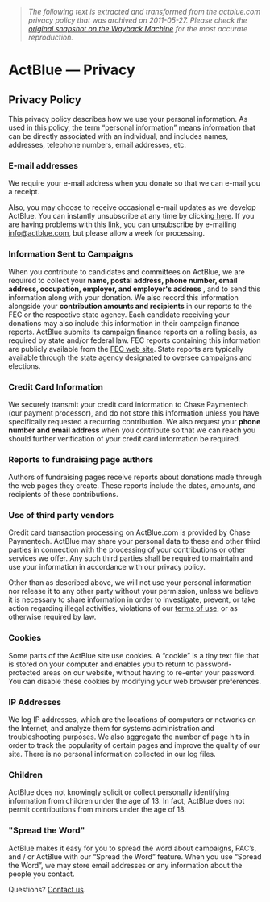 > *The following text is extracted and transformed from the actblue.com privacy policy that was archived on 2011-05-27. Please check the [original snapshot on the Wayback Machine](https://web.archive.org/web/20110527083329id_/http%3A//www.actblue.com/privacy) for the most accurate reproduction.*

# ActBlue — Privacy

## Privacy Policy

This privacy policy describes how we use your personal information. As used in this policy, the term “personal information” means information that can be directly associated with an individual, and includes names, addresses, telephone numbers, email addresses, etc. 

### E-mail addresses

We require your e-mail address when you donate so that we can e-mail you a receipt. 

Also, you may choose to receive occasional e-mail updates as we develop ActBlue. You can instantly unsubscribe at any time by clicking[ here](http://salsa.wiredforchange.com/o/1245/unsubscribe.jsp). If you are having problems with this link, you can unsubscribe by e-mailing [info@actblue.com](mailto:info@actblue.com), but please allow a week for processing. 

### Information Sent to Campaigns

When you contribute to candidates and committees on ActBlue, we are required to collect your **name, postal address, phone number, email address, occupation, employer, and employer's address** , and to send this information along with your donation. We also record this information alongside your **contribution amounts and recipients** in our reports to the FEC or the respective state agency. Each candidate receiving your donations may also include this information in their campaign finance reports. ActBlue submits its campaign finance reports on a rolling basis, as required by state and/or federal law. FEC reports containing this information are publicly available from the [FEC web site](http://www.fec.gov/). State reports are typically available through the state agency designated to oversee campaigns and elections. 

### Credit Card Information

We securely transmit your credit card information to Chase Paymentech (our payment processor), and do not store this information unless you have specifically requested a recurring contribution. We also request your **phone number and email address** when you contribute so that we can reach you should further verification of your credit card information be required. 

### Reports to fundraising page authors

Authors of fundraising pages receive reports about donations made through the web pages they create. These reports include the dates, amounts, and recipients of these contributions. 

### Use of third party vendors

Credit card transaction processing on ActBlue.com is provided by Chase Paymentech. ActBlue may share your personal data to these and other third parties in connection with the processing of your contributions or other services we offer. Any such third parties shall be required to maintain and use your information in accordance with our privacy policy. 

Other than as described above, we will not use your personal information nor release it to any other party without your permission, unless we believe it is necessary to share information in order to investigate, prevent, or take action regarding illegal activities, violations of our [terms of use](https://web.archive.org/content/fineprint), or as otherwise required by law. 

### Cookies

Some parts of the ActBlue site use cookies. A “cookie” is a tiny text file that is stored on your computer and enables you to return to password-protected areas on our website, without having to re-enter your password. You can disable these cookies by modifying your web browser preferences. 

### IP Addresses

We log IP addresses, which are the locations of computers or networks on the Internet, and analyze them for systems administration and troubleshooting purposes. We also aggregate the number of page hits in order to track the popularity of certain pages and improve the quality of our site. There is no personal information collected in our log files. 

### Children

ActBlue does not knowingly solicit or collect personally identifying information from children under the age of 13. In fact, ActBlue does not permit contributions from minors under the age of 18. 

### "Spread the Word"

ActBlue makes it easy for you to spread the word about campaigns, PAC’s, and / or ActBlue with our “Spread the Word” feature. When you use “Spread the Word”, we may store email addresses or any information about the people you contact. 

Questions? [Contact us](https://web.archive.org/contact). 
